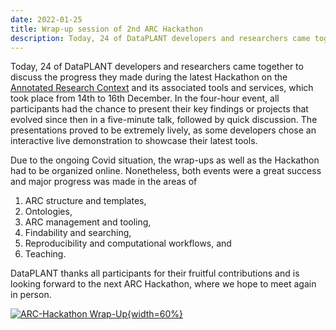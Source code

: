 ```yaml
---
date: 2022-01-25
title: Wrap-up session of 2nd ARC Hackathon
description: Today, 24 of DataPLANT developers and researchers came together to discuss the progress they made during the latest Hackathon on the Annotated Research Context and its associated tools and services, which took place from 14th to 16th December. In the four-hour event, all participants had the chance to present their key findings or projects that evolved since then in a five-minute talk, followed by quick discussion. The presentations proved to be extremely lively, as some developers chose an interactive live demonstration to showcase their latest tools...
---
```


Today, 24 of DataPLANT developers and researchers came together to discuss the progress they made during the latest Hackathon on the [Annotated Research Context](https://github.com/nfdi4plants/ARC-specification/blob/main/ARC%20specification.md "ARC Specification") and its associated tools and services, which took place from 14th to 16th December. In the four-hour event, all participants had the chance to present their key findings or projects that evolved since then in a five-minute talk, followed by quick discussion. The presentations proved to be extremely lively, as some developers chose an interactive live demonstration to showcase their latest tools.  

Due to the ongoing Covid situation, the wrap-ups as well as the Hackathon had to be organized online. Nonetheless, both events were a great success and major 
progress was made in the areas of 

1) ARC structure and templates, 
2) Ontologies, 
3) ARC management and tooling, 
4) Findability and searching, 
5) Reproducibility and computational workflows, and 
6) Teaching. 

DataPLANT thanks all participants for their fruitful contributions and is looking forward to the next ARC Hackathon, where we hope to meet again in person. 

[![ARC-Hackathon Wrap-Up](/src/assets/images/news/2022-01-25-Wrap-Up.png "ARC-Hackathon Wrap-Up"){width=60%}](https://twitter.com/nfdi4plants/status/1488446901783564290?ref_src=twsrc%5Etfw)



